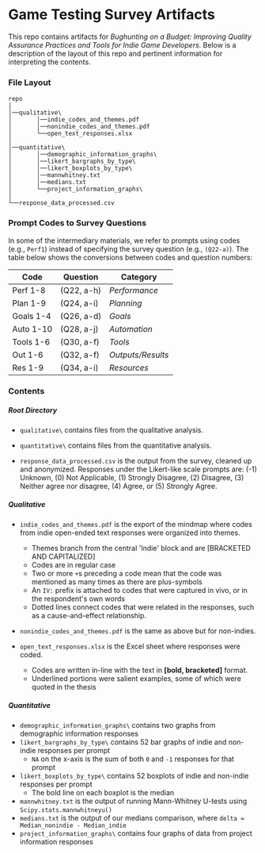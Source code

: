 # Game Testing Survey Artifacts

This repo contains artifacts for _Bughunting on a Budget: Improving Quality Assurance Practices and Tools for Indie Game Developers_. Below is a description of the layout of this repo and pertinent information for interpreting the contents.

### File Layout

```
repo
│
│──qualitative\
│		│──indie_codes_and_themes.pdf
│		│──nonindie_codes_and_themes.pdf
│		└──open_text_responses.xlsx 
│
│──quantitative\
│		│──demographic_information_graphs\
│		│──likert_bargraphs_by_type\
│		│──likert_boxplots_by_type\
│		│──mannwhitney.txt
│		│──medians.txt
│		└──project_information_graphs\
│
└──response_data_processed.csv
```

### Prompt Codes to Survey Questions
In some of the intermediary materials, we refer to prompts using codes (e.g., `Perf1`) instead of specifying the survey question (e.g., `(Q22-a)`). The table below shows the conversions between codes and question numbers:

| Code     | Question   | Category | 
|----------|------------|----------|
| Perf 1-8 | (Q22, a-h) | _Performance_ |
| Plan 1-9 | (Q24, a-i) | _Planning_ | 
| Goals 1-4 | (Q26, a-d) | _Goals_ | 
| Auto 1-10 | (Q28, a-j) | _Automation_ | 
| Tools 1-6 | (Q30, a-f) | _Tools_ | 
| Out 1-6 | (Q32, a-f) | _Outputs/Results_ | 
| Res 1-9 | (Q34, a-i) | _Resources_ |


### Contents

##### Root Directory

- `qualitative\` contains files from the qualitative analysis.

- `quantitative\` contains files from the quantitative analysis.

- `response_data_processed.csv` is the output from the survey, cleaned up and anonymized. Responses under the Likert-like scale prompts are: (-1) Unknown, (0) Not Applicable, (1) Strongly Disagree, (2) Disagree, (3) Neither agree nor disagree, (4) Agree, or (5) Strongly Agree.

##### Qualitative

- `indie_codes_and_themes.pdf` is the export of the mindmap where codes from indie open-ended text responses were organized into themes.  

  * Themes branch from the central 'Indie' block and are [BRACKETED AND CAPITALIZED]
  * Codes are in regular case  
  * Two or more `+`s preceding a code mean that the code was mentioned as many times as there are plus-symbols
  * An `IV:` prefix is attached to codes that were captured in vivo, or in the respondent's own words
  * Dotted lines connect codes that were related in the responses, such as a cause-and-effect relationship.

- `nonindie_codes_and_themes.pdf` is the same as above but for non-indies.

- `open_text_responses.xlsx` is the Excel sheet where responses were coded. 

  * Codes are written in-line with the text in **[bold, bracketed]** format. 
  * Underlined portions were salient examples, some of which were quoted in the thesis


##### Quantitative

- `demographic_information_graphs\` contains two graphs from demographic information responses
- `likert_bargraphs_by_type\` contains 52 bar graphs of indie and non-indie responses per prompt
  * `NA` on the x-axis is the sum of both `0` and `-1` responses for that prompt
- `likert_boxplots_by_type\` contains 52 boxplots of indie and non-indie responses per prompt
  * The bold line on each boxplot is the median
- `mannwhitney.txt` is the output of running Mann-Whitney U-tests using `Scipy.stats.mannwhitneyu()`
- `medians.txt` is the output of our medians comparison, where `delta = Median_nonindie - Median_indie`
- `project_information_graphs\` contains four graphs of data from project information responses